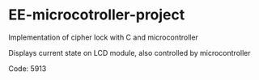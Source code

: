 # EE-microcotroller-project
Implementation of cipher lock with C and microcontroller

Displays current state on LCD module, also controlled by microcontroller

Code: 5913

